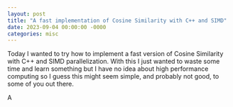 ```yaml
---
layout: post
title: "A fast implementation of Cosine Similarity with C++ and SIMD"
date: 2023-09-04 00:00:00 -0000
categories: misc
---
```


Today I wanted to try how to implement a fast version of Cosine Similarity with C++ and SIMD parallelization. With this I just wanted to waste some time and learn something but I have no idea about high performance computing so I guess this might seem simple, and probably not good, to some of you out there.

A
